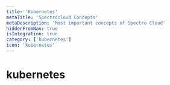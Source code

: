 ```yaml
---
title: 'Kubernetes'
metaTitle: 'Spectrocloud Concepts'
metaDescription: 'Most important concepts of Spectro Cloud'
hiddenFromNav: true
isIntegration: true
category: ['kubernetes']
icon: 'kubernetes'
---
```


# kubernetes
